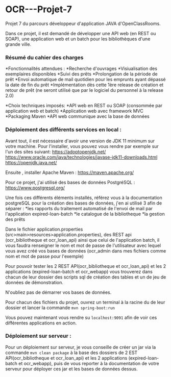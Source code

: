 # OCR---Projet-7

Projet 7 du parcours développeur d'application JAVA d'OpenClassRooms.

Dans ce projet, il est demandé de développer une API web (en REST ou SOAP), une application web et un batch pour les bibliothèques d'une grande ville.

### Résumé du cahier des charges

*Fonctionnalités attendues :
  *Recherche d'ouvrages
  *Visiualisation des exemplaires disponibles
  *Suivi des prêts
  *Prolongation de la période de prêt
  *Envoi automatique de mail quotidien pour les emprunts ayant dépassé la date de fin du prêt
  *Implémentation dès cette 1ère release de création et retour de prêt (ne seront utilisé que par le logiciel du personnel à la release 2.0)
  
*Choix techniques imposés:
  *API web en REST ou SOAP (consommée par application web et batch)
  *Application web avec framework MVC
  *Packaging Maven
  *API web communique avec la base de données
  

### Déploiement des différents services en local :

Avant tout, il est nécessaire d'avoir une version de JDK 11 minimum sur votre machine. Pour l'installer, vous pouvez vous rendre par exemple sur l'un des sites suivant:
    https://adoptopenjdk.net/
    https://www.oracle.com/java/technologies/javase-jdk11-downloads.html
    https://openjdk.java.net/
    
Ensuite , installer Apache Maven : https://maven.apache.org/

Pour ce projet, j'ai utilisé des bases de données PostgréSQL : https://www.postgresql.org/

Une fois ces différents éléments installés, référez vous à la documentation postgreSQL pour la création des bases de données, j'en ai utilisé 3 afin de séparer :
  *les rapports du traitement automatisé de l'envoi de mail par l'application expired-loan-batch
  *le catalogue de la bibliotheque
  *la gestion des prêts
  
Dans le fichier application.properties (src>main>resources>application.properties), des REST api (ocr_bibliotheque et ocr_loan_api) ainsi que celui de l'application batch, il vous faudra renseigner le nom et mot de passe de l'utilisateur avec lequel vous avez créé vos bases de données (ocr_admin dans mes fichiers comme nom et mot de passe pour l'exemple)

Pour pouvoir tester les 2 REST API(ocr_bibliotheque et ocr_loan_api) et les 2 applications (expired-loan-batch et ocr_webapp) vous trouverez dans chacun de leur dossier des scripts sql de création des tables et un de jeu de données de démonstration.

N'oubliez pas de démarrer vos bases de données.

Pour chacun des fichiers du projet, ouvrez un terminal à la racine du de leur dossier et lancer la commande `mvn spring-boot:run` 

Vous pouvez maintenant vous rendre su `localhost:9091` afin de voir ces différentes applications en action.

### Déploiement sur serveur :

Pour un déploiement sur serveur, je vous conseille de créer un jar via la commande `mvn clean package` à la base des dossiers de 2 EST API(ocr_bibliotheque et ocr_loan_api) et les 2 applications (expired-loan-batch et ocr_webapp), puis de vous reporter à la documentation de votre serveur pour déployer ces jar et les bases de données dessus.
